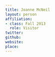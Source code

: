 ```yaml
---
title: Joanne McNeil
layout: person
affiliation:
- class: Fall 2013
  role: Visitor
twitter:
github:
website:
place:
---
```

